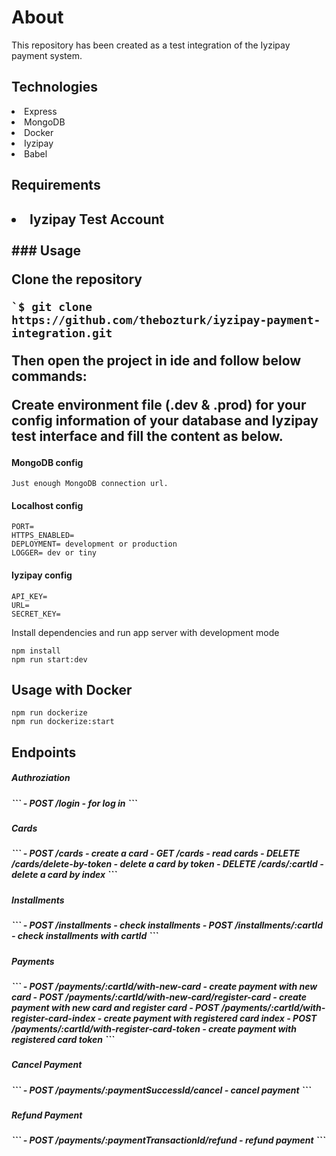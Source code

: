 <h1>About</h1>
<p>This repository has been created as a test integration of the Iyzipay payment system.<p>

<h2>Technologies</h2>
 
<li>Express</li>
<li>MongoDB</li>
<li>Docker</li>
<li>Iyzipay</li>
<li>Babel</li>

<h2>Requirements<h2>
<li>Iyzipay Test Account</li>

<br>
### Usage

Clone the repository

```
`$ git clone https://github.com/thebozturk/iyzipay-payment-integration.git
````

Then open the project in ide and follow below commands:

Create environment file (.dev & .prod) for your config information of your database and Iyzipay test interface and fill the content as below.

#### MongoDB config

```
Just enough MongoDB connection url.
```
#### Localhost config

```
PORT=
HTTPS_ENABLED=
DEPLOYMENT= development or production
LOGGER= dev or tiny
```
#### Iyzipay config

```
API_KEY=
URL=
SECRET_KEY=
```
  
Install dependencies and run app server with development mode

```
npm install
npm run start:dev
```  
  
## Usage with Docker

```
npm run dockerize
npm run dockerize:start
```

## Endpoints

<h5>Authroziation<h5>  
```
- POST /login - for log in
```
<h5>Cards<h5>  
```
- POST /cards - create a card
- GET /cards - read cards
- DELETE /cards/delete-by-token - delete a card by token
- DELETE /cards/:cartId - delete a card by index
```
<h5>Installments<h5>  
```
- POST /installments - check installments
- POST /installments/:cartId - check installments with cartId
```
<h5>Payments<h5>  
```
- POST /payments/:cartId/with-new-card - create payment with new card
- POST /payments/:cartId/with-new-card/register-card - create payment with new card and register card
- POST /payments/:cartId/with-register-card-index - create payment with registered card index
- POST /payments/:cartId/with-register-card-token - create payment with registered card token
```
<h5>Cancel Payment<h5>  
```
- POST /payments/:paymentSuccessId/cancel - cancel payment
```
<h5>Refund Payment<h5>  
```
- POST /payments/:paymentTransactionId/refund - refund payment
```

 
